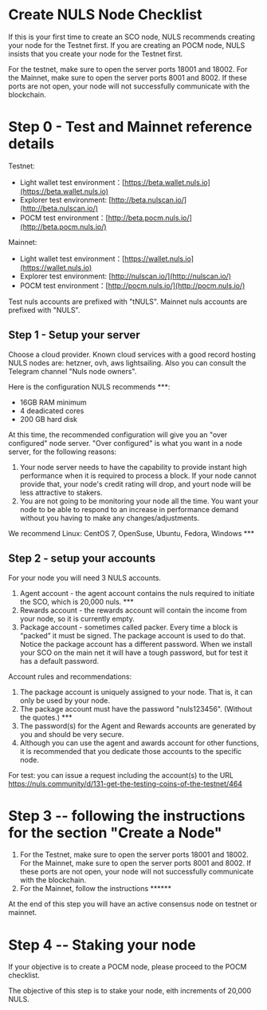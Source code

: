 # Create NULS Node Checklist

If this is your first time to create an SCO node, NULS recommends creating your node for the Testnet first.
If you are creating an POCM node, NULS insists that you create your node for the Testnet first. 

For the testnet, make sure to open the server ports 18001 and 18002.
For the Mainnet, make sure to open the server ports  8001 and 8002. 
If these ports are not open, your node will not successfully communicate with the blockchain.
# Step 0 - Test and Mainnet reference details


Testnet:
- Light wallet test environment：[https://beta.wallet.nuls.io](https://beta.wallet.nuls.io)
- Explorer test environment: [http://beta.nulscan.io/](http://beta.nulscan.io/)
- POCM test environment：[http://beta.pocm.nuls.io/](http://beta.pocm.nuls.io/)

Mainnet:
- Light wallet test environment：[https://wallet.nuls.io](https://wallet.nuls.io)
- Explorer test environment: [http://nulscan.io/](http://nulscan.io/)
- POCM test environment：[http://pocm.nuls.io/](http://pocm.nuls.io/)

Test nuls accounts are prefixed with "tNULS".
Mainnet nuls accounts are prefixed with "NULS".



## Step 1 - Setup your server 
Choose a cloud provider.  Known cloud services with a good record hosting NULS nodes are:  hetzner,  ovh, aws lightsailing. Also you can consult the Telegram channel "Nuls node owners".

Here is the configuration NULS recommends ***:  
- 16GB RAM minimum 
- 4 deadicated cores
- 200 GB hard disk

At this time, the recommended configuration will give you an "over configured" node server. "Over configured" is what you want in a node server, for the following reasons:
1. Your node server needs to have the capability to provide instant high performance when it is required to process a block.  If your node cannot provide that, your node's credit rating will drop, and yourt node will be less attractive to stakers.
2. You are not going to be monitoring your node all the time. You want your node to be able to respond to an increase in performance demand without you having to make any changes/adjustments.

We recommend Linux: CentOS 7, OpenSuse, Ubuntu, Fedora, Windows ***

## Step 2 - setup your accounts
For your node you will need 3 NULS accounts.


1. Agent account - the agent account contains the nuls required to initiate the SCO, which is 20,000 nuls. ***
2. Rewards account - the rewards account will contain the income from your node, so it is currently empty.
3. Package account -  sometimes called packer.  Every time a block is “packed” it must be signed.  The package account is used to do that. Notice the package account has a different password. When we install your SCO on the main net it will have a tough password, but for test it has a default password.


Account rules and recommendations:
1. The package account is uniquely assigned to your node.  That is, it can only be used by your node. 
2. The package account must have the password "nuls123456". (Without the quotes.)  ***
3. The password(s) for the Agent and Rewards accounts are generated by you and should be very secure.
4. Although you can use the agent and awards account for other functions, it is recommended that you dedicate those accounts to the specific node.

For test: you can issue a request including the account(s) to the URL https://nuls.community/d/131-get-the-testing-coins-of-the-testnet/464


# Step 3 -- following the instructions for the section "Create a Node"

1. For the Testnet, make sure to open the server ports 18001 and 18002.
   For the Mainnet, make sure to open the server ports  8001 and 8002. 
   If these ports are not open, your node will not successfully communicate with the blockchain.
2. For the Mainnet, follow the instructions ******

At the end of this step you will have an active consensus node on testnet or mainnet.

# Step 4 -- Staking your node

If your objective is to create a POCM node, please proceed to the POCM checklist.  

The objective of this step is to stake your node, eith increments of 20,000 NULS. 